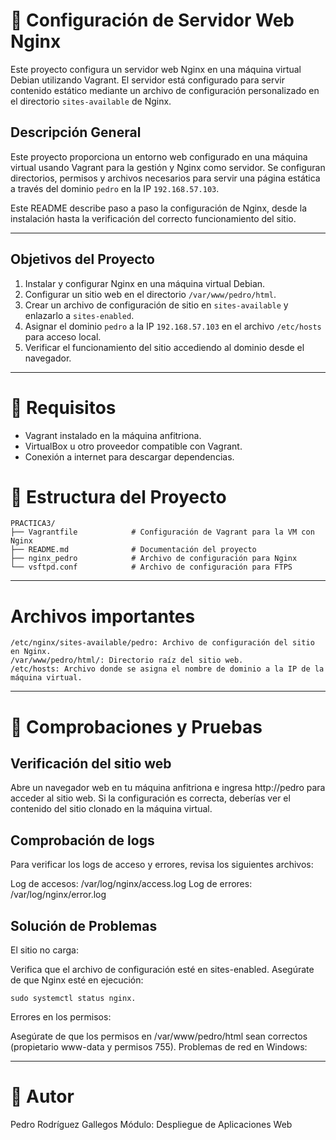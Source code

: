 # 📘 Configuración de Servidor Web Nginx

Este proyecto configura un servidor web Nginx en una máquina virtual Debian utilizando Vagrant. El servidor está configurado para servir contenido estático mediante un archivo de configuración personalizado en el directorio `sites-available` de Nginx.

## Descripción General

Este proyecto proporciona un entorno web configurado en una máquina virtual usando Vagrant para la gestión y Nginx como servidor. Se configuran directorios, permisos y archivos necesarios para servir una página estática a través del dominio `pedro` en la IP `192.168.57.103`.

Este README describe paso a paso la configuración de Nginx, desde la instalación hasta la verificación del correcto funcionamiento del sitio.

---

## Objetivos del Proyecto

1. Instalar y configurar Nginx en una máquina virtual Debian.
2. Configurar un sitio web en el directorio `/var/www/pedro/html`.
3. Crear un archivo de configuración de sitio en `sites-available` y enlazarlo a `sites-enabled`.
4. Asignar el dominio `pedro` a la IP `192.168.57.103` en el archivo `/etc/hosts` para acceso local.
5. Verificar el funcionamiento del sitio accediendo al dominio desde el navegador.

---

# 📝 Requisitos

- Vagrant instalado en la máquina anfitriona.
- VirtualBox u otro proveedor compatible con Vagrant.
- Conexión a internet para descargar dependencias.

# 📂 Estructura del Proyecto

```
PRACTICA3/
├── Vagrantfile            # Configuración de Vagrant para la VM con Nginx
├── README.md              # Documentación del proyecto
├── nginx_pedro            # Archivo de configuración para Nginx
└── vsftpd.conf            # Archivo de configuración para FTPS

```

---

# Archivos importantes

```
/etc/nginx/sites-available/pedro: Archivo de configuración del sitio en Nginx. 
/var/www/pedro/html/: Directorio raíz del sitio web.
/etc/hosts: Archivo donde se asigna el nombre de dominio a la IP de la máquina virtual.
```

---

# 📝 Comprobaciones y Pruebas

## Verificación del sitio web

Abre un navegador web en tu máquina anfitriona e ingresa http://pedro para acceder al sitio web.
Si la configuración es correcta, deberías ver el contenido del sitio clonado en la máquina virtual.

## Comprobación de logs

Para verificar los logs de acceso y errores, revisa los siguientes archivos:

Log de accesos: /var/log/nginx/access.log
Log de errores: /var/log/nginx/error.log

## Solución de Problemas

El sitio no carga:

Verifica que el archivo de configuración esté en sites-enabled.
Asegúrate de que Nginx esté en ejecución:

```
sudo systemctl status nginx.
```

Errores en los permisos:

Asegúrate de que los permisos en /var/www/pedro/html sean correctos (propietario www-data y permisos 755).
Problemas de red en Windows:

---

# 👤 Autor

Pedro Rodríguez Gallegos
Módulo: Despliegue de Aplicaciones Web
